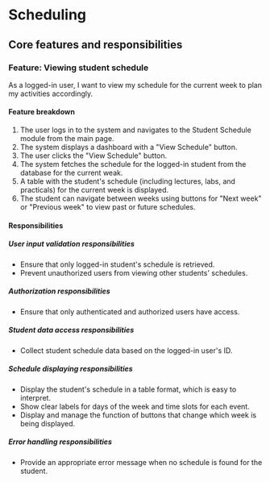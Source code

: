 # Scheduling

## Core features and responsibilities

### Feature: Viewing student schedule

As a logged-in user, I want to view my schedule for the current week to plan my activities accordingly.

#### Feature breakdown

1. The user logs in to the system and navigates to the Student Schedule module from the main page.
2. The system displays a dashboard with a "View Schedule" button.
3. The user clicks the "View Schedule" button.
4. The system fetches the schedule for the logged-in student from the database for the current weak.
5. A table with the student's schedule (including lectures, labs, and practicals) for the current week is displayed.
6. The student can navigate between weeks using buttons for "Next week" or "Previous week" to view past or future schedules.

#### Responsibilities

##### User input validation responsibilities

* Ensure that only logged-in student's schedule is retrieved.
* Prevent unauthorized users from viewing other students' schedules.

##### Authorization responsibilities

* Ensure that only authenticated and authorized users have access.

##### Student data access responsibilities

* Collect student schedule data  based on the logged-in user's ID.

##### Schedule displaying responsibilities

* Display the student's schedule in a table format, which is easy to interpret.
* Show clear labels for days of the week and time slots for each event.
* Display and manage the function of buttons that change which week is being displayed.

##### Error handling responsibilities

* Provide an appropriate error message when no schedule is found for the student.
